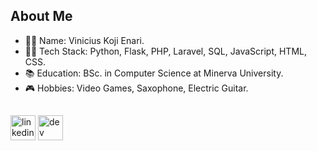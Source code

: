 ## About Me
- 🧑‍🚀 Name: Vinicius Koji Enari.
- 👨‍💻 Tech Stack: Python, Flask, PHP, Laravel, SQL, JavaScript, HTML, CSS.
- 📚 Education: BSc. in Computer Science at Minerva University.
- 🎮 Hobbies: Video Games, Saxophone, Electric Guitar.

## 
[<img src='https://img.shields.io/badge/LinkedIn-0077B5?style=for-the-badge&logo=linkedin&logoColor=white' alt='linkedin' height='40'>](https://linkedin.com/in/viniciu-senari)  [<img src='https://img.shields.io/badge/dev.to-0A0A0A?style=for-the-badge&logo=dev.to&logoColor=white' alt='dev' height='40'>](https://dev.to/viniciusenari)
